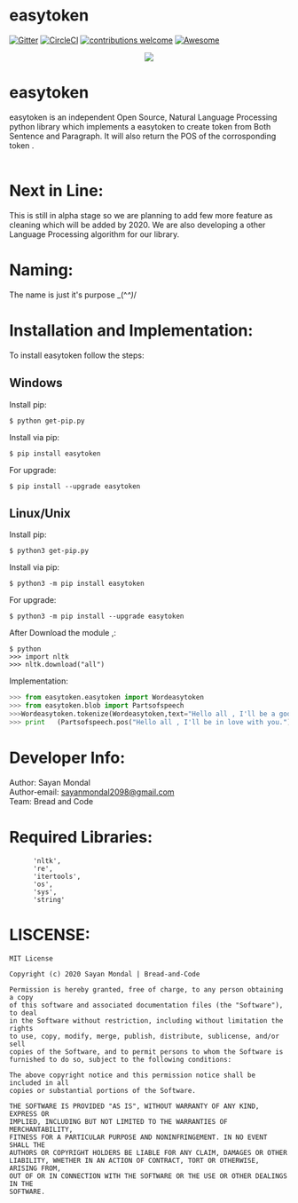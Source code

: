 # easytoken
[![Gitter](https://badges.gitter.im/BreadandCode/community.svg)](https://gitter.im/BreadandCode/community?utm_source=badge&utm_medium=badge&utm_campaign=pr-badge)
[![CircleCI](https://circleci.com/gh/sayanmondal2098/easytoken.svg?style=svg)](https://circleci.com/gh/sayanmondal2098/easytoken)
[![contributions welcome](https://img.shields.io/badge/contributions-welcome-brightgreen.svg)](https://github.com/sayanmondal2098/easytoken/fork)
[![Awesome](https://awesome.re/badge-flat.svg)](https://awesome.re)

 <p align="center">
  <img  src="https://bread-and-code.github.io/images/projects/easytoken.png">
</p>

# easytoken
easytoken is an independent Open Source, Natural Language Processing python library which implements a easytoken to create token from Both Sentence and Paragraph. It will also return the POS of the corrosponding token .<br>
<br>

# Next in Line:
This is still in alpha stage so we are planning to add few more feature as  cleaning which will be added by 2020. We are also developing a other Language Processing algorithm for our library.

# Naming:
The name is just it's purpose \_(^_^)_/

# Installation and Implementation:
To install easytoken follow the steps:<br>
## Windows
Install pip:
```
$ python get-pip.py
```
Install via pip:
```
$ pip install easytoken
```
For upgrade:
```
$ pip install --upgrade easytoken
```
## Linux/Unix
Install pip:
```
$ python3 get-pip.py
```
Install via pip:
```
$ python3 -m pip install easytoken
```
For upgrade:
```
$ python3 -m pip install --upgrade easytoken
```
After Download the module ,:
```
$ python
>>> import nltk
>>> nltk.download("all")
```
Implementation:
```python
>>> from easytoken.easytoken import Wordeasytoken
>>> from easytoken.blob import Partsofspeech
>>>Wordeasytoken.tokenize(Wordeasytoken,text="Hello all , I'll be a good lover for you.")
>>> print   (Partsofspeech.pos("Hello all , I'll be in love with you."))
```
  
# Developer Info:
Author: Sayan Mondal<br>
Author-email: sayanmondal2098@gmail.com<br>
Team: Bread and Code

# Required Libraries:
          'nltk',
          're',
          'itertools',
          'os',
          'sys',
          'string'

# LISCENSE:
```
MIT License

Copyright (c) 2020 Sayan Mondal | Bread-and-Code

Permission is hereby granted, free of charge, to any person obtaining a copy
of this software and associated documentation files (the "Software"), to deal
in the Software without restriction, including without limitation the rights
to use, copy, modify, merge, publish, distribute, sublicense, and/or sell
copies of the Software, and to permit persons to whom the Software is
furnished to do so, subject to the following conditions:

The above copyright notice and this permission notice shall be included in all
copies or substantial portions of the Software.

THE SOFTWARE IS PROVIDED "AS IS", WITHOUT WARRANTY OF ANY KIND, EXPRESS OR
IMPLIED, INCLUDING BUT NOT LIMITED TO THE WARRANTIES OF MERCHANTABILITY,
FITNESS FOR A PARTICULAR PURPOSE AND NONINFRINGEMENT. IN NO EVENT SHALL THE
AUTHORS OR COPYRIGHT HOLDERS BE LIABLE FOR ANY CLAIM, DAMAGES OR OTHER
LIABILITY, WHETHER IN AN ACTION OF CONTRACT, TORT OR OTHERWISE, ARISING FROM,
OUT OF OR IN CONNECTION WITH THE SOFTWARE OR THE USE OR OTHER DEALINGS IN THE
SOFTWARE.
```

